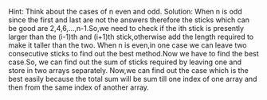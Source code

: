 Hint: Think about the cases of n even and odd. Solution: When n is odd since the first and last are not the answers therefore the sticks which can be good are 2,4,6,...,n-1.So,we need to check if the ith stick is presently larger than the (i-1)th and (i+1)th stick,otherwise add the length required to make it taller than the two. When n is even,in one case we can leave two consecutive sticks to find out the best method.Now we have to find the best case.So, we can find out the sum of sticks required by leaving one and store in two arrays separately. Now,we can find out the case which is the best easily because the total sum will be sum till one index of one array and then from the same index of another array.
